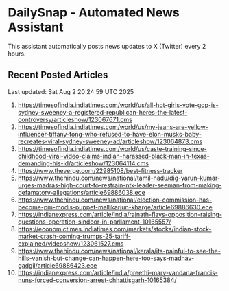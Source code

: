 # DailySnap - Automated News Assistant

This assistant automatically posts news updates to X (Twitter) every 2 hours.

## Recent Posted Articles

Last updated: Sat Aug  2 20:24:59 UTC 2025

1. https://timesofindia.indiatimes.com/world/us/all-hot-girls-vote-gop-is-sydney-sweeney-a-registered-republican-heres-the-latest-controversy/articleshow/123067671.cms
2. https://timesofindia.indiatimes.com/world/us/my-jeans-are-yellow-influencer-tiffany-fong-who-refused-to-have-elon-musks-baby-recreates-viral-sydney-sweeney-ad/articleshow/123064873.cms
3. https://timesofindia.indiatimes.com/world/us/caste-training-since-childhood-viral-video-claims-indian-harassed-black-man-in-texas-demanding-his-id/articleshow/123064114.cms
4. https://www.theverge.com/22985108/best-fitness-tracker
5. https://www.thehindu.com/news/national/tamil-nadu/dig-varun-kumar-urges-madras-high-court-to-restrain-ntk-leader-seeman-from-making-defamatory-allegations/article69886038.ece
6. https://www.thehindu.com/news/national/election-commission-has-become-pm-modis-puppet-mallikarjun-kharge/article69886630.ece
7. https://indianexpress.com/article/india/rajnath-flays-opposition-raising-questions-operation-sindoor-in-parliament-10165557/
8. https://economictimes.indiatimes.com/markets/stocks/indian-stock-market-crash-coming-trumps-25-tariff-explained/videoshow/123061527.cms
9. https://www.thehindu.com/news/national/kerala/its-painful-to-see-the-hills-vanish-but-change-can-happen-here-too-says-madhav-gadgil/article69886423.ece
10. https://indianexpress.com/article/india/preethi-mary-vandana-francis-nuns-forced-conversion-arrest-chhattisgarh-10165384/
